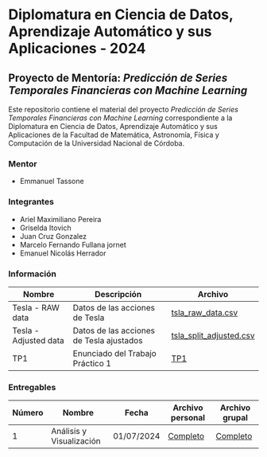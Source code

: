 # Diplomatura en Ciencia de Datos, Aprendizaje Automático y sus Aplicaciones - 2024

## Proyecto de Mentoría: *Predicción de Series Temporales Financieras con Machine Learning*

Este repositorio contiene el material del proyecto *Predicción de Series Temporales Financieras con Machine Learning* correspondiente a la Diplomatura en Ciencia de Datos, Aprendizaje Automático y sus Aplicaciones de la Facultad de Matemática, Astronomía, Física y Computación de la Universidad Nacional de Córdoba.

### Mentor

- Emmanuel Tassone

### Integrantes

- Ariel Maximiliano Pereira
- Griselda Itovich
- Juan Cruz Gonzalez
- Marcelo Fernando Fullana jornet
- Emanuel Nicolás Herrador

### Información

| Nombre | Descripción | Archivo |
| ------ | ----------- | ------- |
| Tesla - RAW data | Datos de las acciones de Tesla | [tsla_raw_data.csv](./data/tsla_raw_data.csv) |
| Tesla - Adjusted data | Datos de las acciones de Tesla ajustados | [tsla_split_adjusted.csv](./data/tsla_split_adjusted.csv) |
| TP1 | Enunciado del Trabajo Práctico 1 | [TP1](./enunciados/TP1.pdf) |

### Entregables

| Número | Nombre | Fecha | Archivo personal | Archivo grupal |
| ------ | ------ | ----- | ---------------- | -------------- |
| 1 | Análisis y Visualización | 01/07/2024 | [Completo](./entregables/tp1/personal.ipynb) | [Completo](./entregables/tp1/grupal.ipynb) |